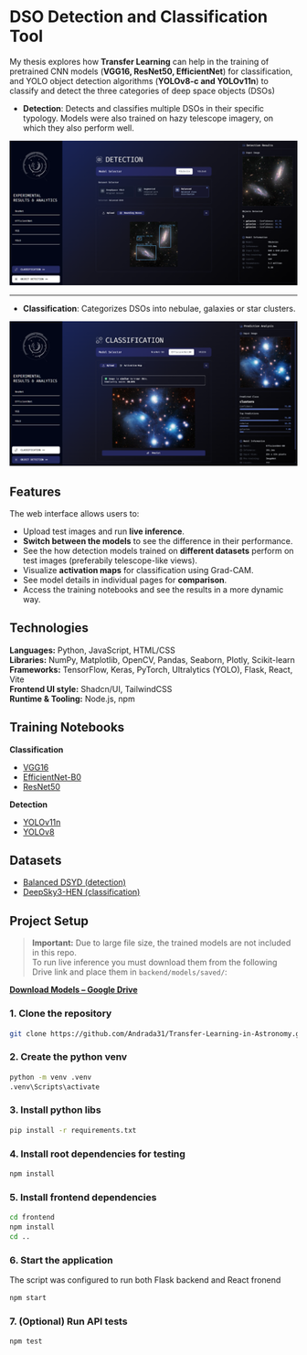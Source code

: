# DSO Detection and Classification Tool

My thesis explores how **Transfer Learning** can help in the training of pretrained CNN models (**VGG16, ResNet50, EfficientNet**) for classification, and YOLO object detection algorithms (**YOLOv8-c and YOLOv11n**) to classify and detect the three categories of deep space objects (DSOs)

- **Detection**: Detects and classifies multiple DSOs in their specific typology. Models were also trained on hazy telescope imagery, on which they also perform well.

![Web app Interface](s5.png)

---

- **Classification**: Categorizes DSOs into nebulae, galaxies or star clusters.

![Web app Interface](s1.png)

## Features

The web interface allows users to:
- Upload test images and run **live inference**.
- **Switch between the models** to see the difference in their performance.
- See the how detection models trained on **different datasets** perform on test images (preferabily telescope-like views).
- Visualize **activation maps** for classification using Grad-CAM.
- See model details in individual pages for **comparison**.
- Access the training notebooks and see the results in a more dynamic way.
  

## Technologies

**Languages:** Python, JavaScript, HTML/CSS  
**Libraries:** NumPy, Matplotlib, OpenCV, Pandas, Seaborn, Plotly, Scikit-learn  
**Frameworks:** TensorFlow, Keras, PyTorch, Ultralytics (YOLO), Flask, React, Vite  
**Frontend UI style:** Shadcn/UI, TailwindCSS  
**Runtime & Tooling:** Node.js, npm 


## Training Notebooks

**Classification**  
- [VGG16](https://colab.research.google.com/drive/1JhN31vFhbX7yZKAzIjW6Ll_-CKVLuaJN?usp=sharing)  
- [EfficientNet-B0](https://colab.research.google.com/drive/1QPgiamn--HrZYts9vc0mm6dops6s4U2n?usp=sharing)  
- [ResNet50](https://colab.research.google.com/drive/1kfun5ulki8t3s-sRT4EjR8_XYxEbp5p8?usp=sharing)

**Detection**  
- [YOLOv11n](https://www.kaggle.com/code/andradaparaczki/yolo11n)  
- [YOLOv8](https://www.kaggle.com/code/andradaparaczki/yolov8)


## Datasets

- [Balanced DSYD (detection)](https://kaggle.com/datasets/46b6bd726580e1ced264c2b6ee9a8605d192d4cbf4984a2e3d9cd6882d28e204)  
- [DeepSky3-HEN (classification)](https://kaggle.com/datasets/a2cb6615c3d14d29d4b87ff121a52aa7140b7674901aaffd0832cc2d8eb04b34)


## Project Setup

> **Important:** Due to large file size, the trained models are not included in this repo.  
> To run live inference you must download them from the following Drive link and place them in `backend/models/saved/`:

**[Download Models – Google Drive](https://drive.google.com/drive/folders/1-ej5x-bYREaf6SJZv2JmXCB6z3UgybRO?usp=sharing)**


### 1. Clone the repository

```bash
git clone https://github.com/Andrada31/Transfer-Learning-in-Astronomy.git
```

### 2. Create the python venv
```bash
python -m venv .venv
.venv\Scripts\activate
```

### 3. Install python libs
```bash
pip install -r requirements.txt
```
### 4. Install root dependencies for testing
```bash
npm install
```
### 5. Install frontend dependencies
```bash
cd frontend
npm install
cd ..
```
### 6. Start the application  
The script was configured to run both Flask backend and React fronend
```bash
npm start
```
### 7. (Optional) Run API tests
```bash
npm test
```
